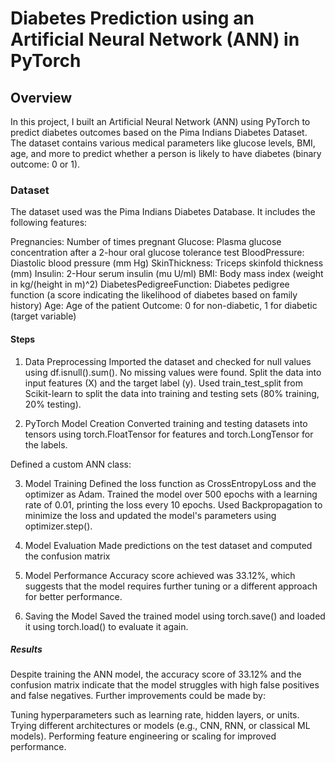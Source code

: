 # Diabetes Prediction using an Artificial Neural Network (ANN) in PyTorch
## Overview

In this project, I built an Artificial Neural Network (ANN) using PyTorch to predict diabetes outcomes based on the Pima Indians Diabetes Dataset. The dataset contains various medical parameters like glucose levels, BMI, age, and more to predict whether a person is likely to have diabetes (binary outcome: 0 or 1).

### Dataset

The dataset used was the Pima Indians Diabetes Database. It includes the following features:

Pregnancies: Number of times pregnant
Glucose: Plasma glucose concentration after a 2-hour oral glucose tolerance test
BloodPressure: Diastolic blood pressure (mm Hg)
SkinThickness: Triceps skinfold thickness (mm)
Insulin: 2-Hour serum insulin (mu U/ml)
BMI: Body mass index (weight in kg/(height in m)^2)
DiabetesPedigreeFunction: Diabetes pedigree function (a score indicating the likelihood of diabetes based on family history)
Age: Age of the patient
Outcome: 0 for non-diabetic, 1 for diabetic (target variable)

#### Steps

1. Data Preprocessing
Imported the dataset and checked for null values using df.isnull().sum(). No missing values were found.
Split the data into input features (X) and the target label (y).
Used train_test_split from Scikit-learn to split the data into training and testing sets (80% training, 20% testing).

2. PyTorch Model Creation
Converted training and testing datasets into tensors using torch.FloatTensor for features and torch.LongTensor for the labels.

Defined a custom ANN class:

3. Model Training
Defined the loss function as CrossEntropyLoss and the optimizer as Adam.
Trained the model over 500 epochs with a learning rate of 0.01, printing the loss every 10 epochs.
Used Backpropagation to minimize the loss and updated the model's parameters using optimizer.step().

4. Model Evaluation
Made predictions on the test dataset and computed the confusion matrix

5. Model Performance
Accuracy score achieved was 33.12%, which suggests that the model requires further tuning or a different approach for better performance.

6. Saving the Model
Saved the trained model using torch.save() and loaded it using torch.load() to evaluate it again.

##### Results

Despite training the ANN model, the accuracy score of 33.12% and the confusion matrix indicate that the model struggles with high false positives and false negatives. Further improvements could be made by:

Tuning hyperparameters such as learning rate, hidden layers, or units.
Trying different architectures or models (e.g., CNN, RNN, or classical ML models).
Performing feature engineering or scaling for improved performance.



